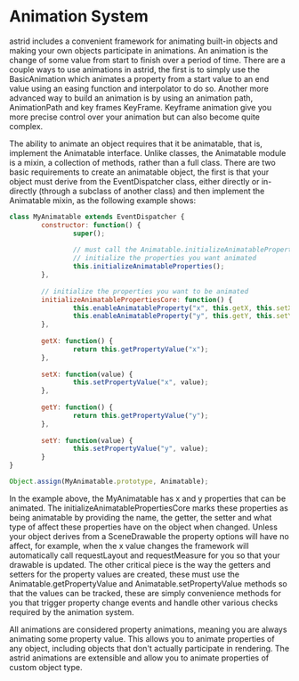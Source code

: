 # Animation System

astrid includes a convenient framework for animating built-in objects and making your own objects participate in animations. 
An animation is the change of some value from start to finish over a period of time. 
There are a couple ways to use animations in astrid, the first is to simply use the BasicAnimation which animates a 
property from a start value to an end value using an easing function and interpolator to do so. Another more advanced
way to build an animation is by using an animation path, AnimationPath and key frames KeyFrame. 
Keyframe animation give you more precise control over your animation but can also become quite complex.

The ability to animate an object requires that it be animatable, that is, implement the Animatable interface. 
Unlike classes, the Animatable module is a mixin, a collection of methods, rather than a full class. 
There are two basic requirements to create an animatable object, the first is that your object must derive from the 
EventDispatcher class, either directly or in-directly (through a subclass of another class) and then implement the 
Animatable mixin, as the following example shows:

```js
class MyAnimatable extends EventDispatcher {
        constructor: function() {
                super();
        
                // must call the Animatable.initializeAnimatableProperties to
                // initialize the properties you want animated
                this.initializeAnimatableProperties();
        },
        
        // initialize the properties you want to be animated
        initializeAnimatablePropertiesCore: function() {
                this.enableAnimatableProperty("x", this.getX, this.setX, PropertyOptions.AffectsLayout | PropertyOptions.AffectsMeasure);
                this.enableAnimatableProperty("y", this.getY, this.setY, PropertyOptions.AffectsLayout | PropertyOptions.AffectsMeasure);
        },
        
        getX: function() {
                return this.getPropertyValue("x");
        },
        
        setX: function(value) {
                this.setPropertyValue("x", value);
        },
        
        getY: function() {
                return this.getPropertyValue("y");
        },
        
        setY: function(value) {
                this.setPropertyValue("y", value);
        }
}

Object.assign(MyAnimatable.prototype, Animatable);
```

In the example above, the MyAnimatable has x and y properties that can be animated.
The initializeAnimatablePropertiesCore marks these properties as being animatable by providing the name, the getter,
the setter and what type of affect these properties have on the object when changed. Unless your object derives from a 
SceneDrawable the property options will have no affect, for example, when the x value changes the framework will
automatically call requestLayout and requestMeasure for you so that your drawable is updated. The other critical piece 
is the way the getters and setters for the property values are created, these must use the Animatable.getPropertyValue
and Animatable.setPropertyValue methods so that the values can be tracked, these are simply convenience methods for you
that trigger property change events and handle other various checks required by the animation system.

All animations are considered property animations, meaning you are always animating some property value.
This allows you to animate properties of any object, including objects that don't actually participate in rendering.
The astrid animations are extensible and allow you to animate properties of custom object type.
